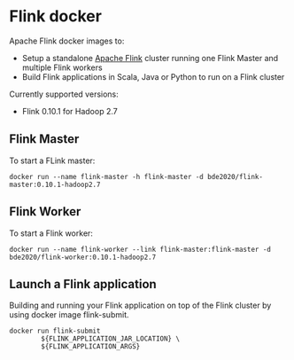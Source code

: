 # Flink docker

Apache Flink docker images to:
* Setup a standalone [Apache Flink](http://flink.apache.org/) cluster running one Flink Master and multiple Flink workers
* Build Flink applications in Scala, Java or Python to run on a Flink cluster

Currently supported versions:
* Flink 0.10.1 for Hadoop 2.7

## Flink Master
To start a FLink master:

    docker run --name flink-master -h flink-master -d bde2020/flink-master:0.10.1-hadoop2.7

## Flink Worker
To start a Flink worker:

    docker run --name flink-worker --link flink-master:flink-master -d bde2020/flink-worker:0.10.1-hadoop2.7

## Launch a Flink application
Building and running your Flink application on top of the Flink cluster by using docker image flink-submit.

    docker run flink-submit
  			${FLINK_APPLICATION_JAR_LOCATION} \
  			${FLINK_APPLICATION_ARGS}
